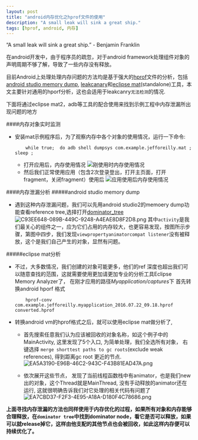 ```yaml
---
layout: post
title: "android内存优化之hprof文件的使用"
description: "A small leak will sink a great ship."
tags: [hprof, android, 内存]
---
```


“A small leak will sink a great ship.” - Benjamin Franklin

在android开发中，由于程序员的疏忽，对于android framework处理组件对象的声明周期不够了解，导致了一些内存没有释放。

目前Android上处理处理内存问题的方法均是基于强大的[hprof](http://docs.oracle.com/javase/7/docs/technotes/samples/hprof.html)文件的分析，包括[android studio memory dump](https://developer.android.com/studio/profile/investigate-ram.html),  [leakcanary](http://www.jcodecraeer.com/a/anzhuokaifa/androidkaifa/2015/0509/2854.html)和[eclipse mat](http://www.eclipse.org/mat/downloads.php)(standalone)工具，本文主要针对通用的hporf分析，这也会适用于leakcanry`无法检测`的情况.

下面将通过eclipse mat2，adb等工具的配合使用来找到示例工程中内存泄漏所出现问题的地方

####内存对象实时监测
- 安装mat示例程序后，为了观察内存中各个对象的使用情况，运行一下命令:
   ```shell
       while true;  do adb shell dumpsys com.example.jefforeilly.mat ; sleep ;        
   ```
   * 打开应用后，内存使用情况
![刚使用时内存使用情况](http://blog.futureme.info/assets/img/928566-0dd4f76cc1cddd0d.png?imageMogr2/auto-orient/strip%7CimageView2/2/w/1240)
   * 然后我们正常使用应用（包含2次登录登出，打开主页面，打开fragment，关闭fragment）使用后
![应用使用后内存使用情况](http://blog.futureme.info/assets/img/928566-1af9f4b59d1217a8.png?imageMogr2/auto-orient/strip%7CimageView2/2/w/1240)

####内存泄漏分析
#####android studio memory dump
- 遇到这种内存泄漏问题，我们可以先用android studio2的memoery dump功能查看reference tree,选择打开[dominator_tree](https://developer.android.com/studio/profile/am-memory.html)  
![C93EE648-089B-449C-9248-A4EAE8D8F2D8.png](http://blog.futureme.info/assets/img/928566-6285d94d0b3aa871.png?imageMogr2/auto-orient/strip%7CimageView2/2/w/1240)
其中`activity`是我们最关心的组件之一，应为它们占用的内存较大，也更容易发现，按图所示步骤，第图中四步，我们发现`viewpropertyanimatorcompat listener`没有被释放，这个是我们自己产生的对象，显然有问题。


#####eclipse mat分析

- 不过，大多数情况，我们创建的对象可能更多，他们的ref 深度也超出我们可以随意查找的范围，这就需要使用更加请更加专业的分析工具Eclipse Memory Analyzer了，
在刚才应用的路径*Myapplication/captures*下 首先转换android hporf 格式
   ```shell
       hprof-conv com.example.jefforeilly.myapplication_2016.07.22_09.18.hprof converted.hprof 
   ```
- 转换android vm的hprof格式之后，就可以使用eclipse mat做分析了,
    
   * 首先搜索任意我们认为应该被回收的对象名称，如这个例子中的MainActivity, 这里发现了5个入口,  为简单处理，我们全选所有对象， 右键选择 `merge shorttest paths to gc roots`(exclude weak references),  得到距离gc root 更近的节点. 
![EA5A3190-E96B-46C2-943C-F43B81EAD47A.png](http://blog.futureme.info/assets/img/928566-4de3962089671d61.png?imageMogr2/auto-orient/strip%7CimageView2/2/w/1240)
   
   * 依次展开这些节点， 发现了当前线程函数栈中有animator，也是我们new出的对象，这个Thread就是MainThread, 没有手动释放的animator还在运行, 这就很明确告诉我们对它处理的相关代码有问题了
![EA7CBD37-F2F3-4E95-A18A-D180F4C78686.png](http://blog.futureme.info/assets/img/928566-7c9c533279454729.png?imageMogr2/auto-orient/strip%7CimageView2/2/w/1240)

**上面寻找内存泄漏的方法也同样使用于内存优化的过程，如果所有对象和内存能够合理释放，在`dominator tree`中找到dominator node，看它是否可以释放，如果可以就release掉它，这样由他支配的其他节点也会被回收，如此这样内存便可以持续优化了。**
